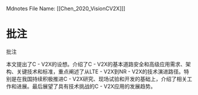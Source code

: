  Mdnotes File Name: [[Chen_2020_VisionCV2X]]]

# 批注

批注

本文提出了C - V2X的设想。介绍了C - V2X的基本道路安全和高级应用需求、架构、关键技术和标准，重点阐述了从LTE - V2X到NR - V2X的技术演进路径。特别是在我国持续积极推进C - V2X研究、现场试验和开发的基础上，介绍了相关工作和进展。最后展望了具有技术挑战的C - V2X应用的发展趋势。
